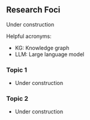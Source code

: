 ## Research Foci
Under construction

Helpful acronyms:
* KG: Knowledge graph
* LLM: Large language model

### Topic 1
* Under construction

### Topic 2
* Under construction
